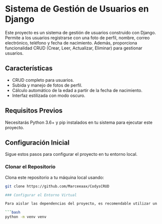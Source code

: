 # Sistema de Gestión de Usuarios en Django

Este proyecto es un sistema de gestión de usuarios construido con Django. Permite a los usuarios registrarse con una foto de perfil, nombre, correo electrónico, teléfono y fecha de nacimiento. Además, proporciona funcionalidad CRUD (Crear, Leer, Actualizar, Eliminar) para gestionar usuarios.

## Características

- CRUD completo para usuarios.
- Subida y manejo de fotos de perfil.
- Cálculo automático de la edad a partir de la fecha de nacimiento.
- Interfaz estilizada con modo oscuro.

## Requisitos Previos

Necesitarás Python 3.6+ y pip instalados en tu sistema para ejecutar este proyecto.

## Configuración Inicial

Sigue estos pasos para configurar el proyecto en tu entorno local.

### Clonar el Repositorio

Clona este repositorio a tu máquina local usando:

```bash
git clone https://github.com/Marceeaax/CodysCRUD

### Configurar el Entorno Virtual

Para aislar las dependencias del proyecto, es recomendable utilizar un entorno virtual. Puedes crear uno utilizando:

```bash
python -m venv venv

